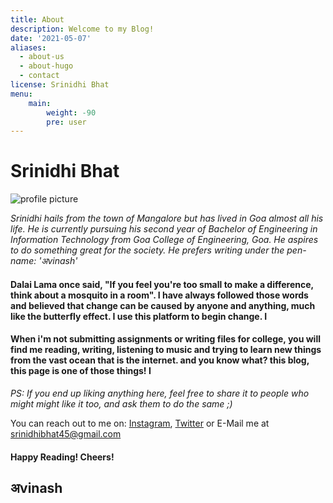 ```yaml
---
title: About
description: Welcome to my Blog!
date: '2021-05-07'
aliases:
  - about-us
  - about-hugo
  - contact
license: Srinidhi Bhat
menu:
    main: 
        weight: -90
        pre: user
---
```

# Srinidhi Bhat 

![profile picture](https://imageshack.com/i/pnHaIsy6j)

 *Srinidhi hails from the town of Mangalore but has lived in Goa almost all his life. He is currently pursuing his second year of Bachelor of Engineering in Information Technology from Goa College of Engineering, Goa. He aspires to do something great for the society. He prefers writing under the pen-name: 'अvinash'*

 #### Dalai Lama once said, "If you feel you're too small to make a difference, think about a mosquito in a room". I have always followed those words and believed that change can be caused by anyone and anything, much like the butterfly effect. I use this platform to begin change. I

 #### When i'm not submitting assignments or writing files for college, you will find me reading, writing, listening to music and trying to learn new things from the vast ocean that is the internet. and you know what? this blog, this page is one of those things! I
 

*PS: If you end up liking anything here, feel free to share it to people who might might like it too, and ask them to do the same ;)*

You can reach out to me on: [Instagram](https://www.instagram.com/shrxnxdhx), [Twitter](https://www.twitter.com/YourFatGuy) or E-Mail me at srinidhibhat45@gmail.com

 #### Happy Reading! Cheers!

 ## अvinash


